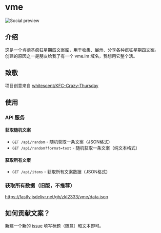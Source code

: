# vme

![Social preview](https://repository-images.githubusercontent.com/784130959/c8f54bbe-3f0e-4588-8928-e02702b946e5)

## 介绍

这是一个肯德基疯狂星期四文案库，用于收集、展示、分享各种疯狂星期四文案。
创建的原因之一是朋友给我了有一个 vme.im 域名，我想用它整个活。

## 致敬

项目创意来自 [whitescent/KFC-Crazy-Thursday](https://github.com/whitescent/KFC-Crazy-Thursday)

## 使用

### API 服务

#### 获取随机文案
- `GET /api/random` - 随机获取一条文案（JSON格式）
- `GET /api/random?format=text` - 随机获取一条文案（纯文本格式）

#### 获取所有文案
- `GET /api/items` - 获取所有文案数据（JSON格式）

### 获取所有数据（旧版，不推荐）

https://fastly.jsdelivr.net/gh/zkl2333/vme/data.json

## 如何贡献文案？

新建一个新的 [issue](https://github.com/zkl2333/vme/issues/new?assignees=&labels=%E6%96%87%E6%A1%88&projects=&template=data_provided.md&title=) 填写标题（随意）和文本即可。
